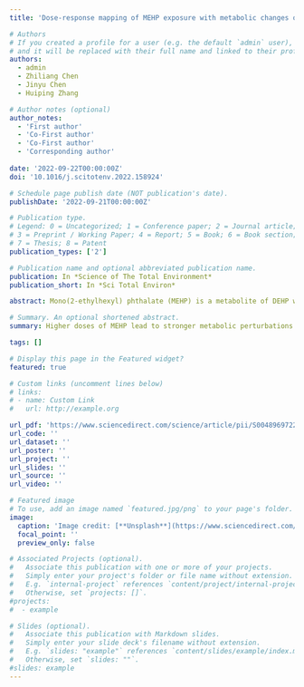 ```yaml
---
title: 'Dose-response mapping of MEHP exposure with metabolic changes of trophoblast cell and determination of sensitive markers'

# Authors
# If you created a profile for a user (e.g. the default `admin` user), write the username (folder name) here
# and it will be replaced with their full name and linked to their profile.
authors:
  - admin
  - Zhiliang Chen
  - Jinyu Chen
  - Huiping Zhang 

# Author notes (optional)
author_notes:
  - 'First author'
  - 'Co-First author'
  - 'Co-First author'
  - 'Corresponding author'
  
date: '2022-09-22T00:00:00Z'
doi: '10.1016/j.scitotenv.2022.158924'

# Schedule page publish date (NOT publication's date).
publishDate: '2022-09-21T00:00:00Z'

# Publication type.
# Legend: 0 = Uncategorized; 1 = Conference paper; 2 = Journal article;
# 3 = Preprint / Working Paper; 4 = Report; 5 = Book; 6 = Book section;
# 7 = Thesis; 8 = Patent
publication_types: ['2']

# Publication name and optional abbreviated publication name.
publication: In *Science of The Total Environment*
publication_short: In *Sci Total Environ*

abstract: Mono(2-ethylhexyl) phthalate (MEHP) is a metabolite of DEHP which is one of phthalic acid esters (PAEs) widely used in daily necessities. Moreover, MEHP has been proven to have stronger biological toxicity comparing to DEHP. In particular, several recent population-based studies have reported that intrauterine exposure to MEHP results in adverse pregnancy outcomes. To explore the mechanisms and metabolic biomarkers of MEHP exposure, we examined the metabolic status of HTR-8/Svneo cell lines exposed to different doses of MEHP (0, 1.25, 5.0, 20 μM). Global and dose-response metabolomics tools were used to identify metabolic perturbations and sensitive markers associated with MEHP. Only 22 metabolic features (accounted for <1 %) were significantly changed when exposed to 1.25 μM. However, when the exposure dose was increased to 5 or 20 μM, the number of significantly changed metabolic features exceeded 300 (approximately 10 %). In particular, amino acid metabolism, pyrimidine metabolism and glutathione metabolism were widely affected according to the enrich analysis of those significant altered metabolites, which has and have previously been reported to be closely related to fetal development. Moreover, 5'-UMP and N-acetylputrescine with the lowest effective concentrations (EC-10 = 0.1 μM and EC+10 = 0.11 μM, respectively) were identified as sensitive endogenous biomarkers of MEHP exposure.

# Summary. An optional shortened abstract.
summary: Higher doses of MEHP lead to stronger metabolic perturbations in trophoblast cells. Amino acid, pyrimidine, and glutathione metabolism were affected by MEHP. 5′-UMP and N-acetylputrescine as potential sensitively markers for MEHP exposure.

tags: []

# Display this page in the Featured widget?
featured: true

# Custom links (uncomment lines below)
# links:
# - name: Custom Link
#   url: http://example.org

url_pdf: 'https://www.sciencedirect.com/science/article/pii/S0048969722060235/pdfft?md5=236192560b4258aa54387ecfef30a7e9&pid=1-s2.0-S0048969722060235-main.pdf'
url_code: ''
url_dataset: ''
url_poster: ''
url_project: ''
url_slides: ''
url_source: ''
url_video: ''

# Featured image
# To use, add an image named `featured.jpg/png` to your page's folder.
image:
  caption: 'Image credit: [**Unsplash**](https://www.sciencedirect.com/science/article/pii/S0048969722060235)'
  focal_point: ''
  preview_only: false

# Associated Projects (optional).
#   Associate this publication with one or more of your projects.
#   Simply enter your project's folder or file name without extension.
#   E.g. `internal-project` references `content/project/internal-project/index.md`.
#   Otherwise, set `projects: []`.
#projects:
#  - example

# Slides (optional).
#   Associate this publication with Markdown slides.
#   Simply enter your slide deck's filename without extension.
#   E.g. `slides: "example"` references `content/slides/example/index.md`.
#   Otherwise, set `slides: ""`.
#slides: example
---
```

